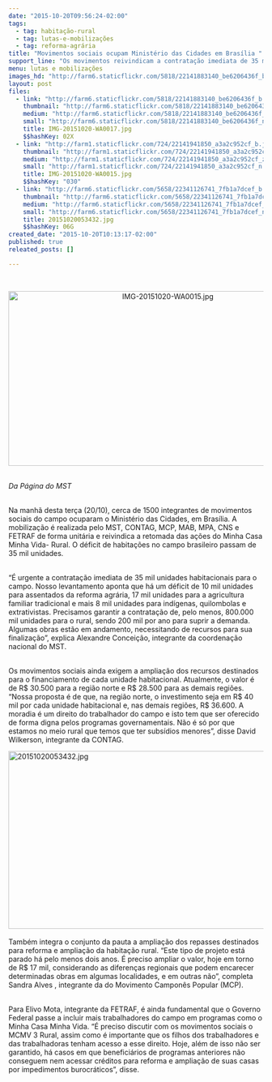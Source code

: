```yaml
---
date: "2015-10-20T09:56:24-02:00"
tags:
  - tag: habitação-rural
  - tag: lutas-e-mobilizações
  - tag: reforma-agrária
title: "Movimentos sociais ocupam Ministério das Cidades em Brasília "
support_line: "Os movimentos reivindicam a contratação imediata de 35 mil unidades habitacionais para o campo, além da ampliação dos recursos destinados para o financiamento dessas unidades."
menu: lutas e mobilizações
images_hd: "http://farm6.staticflickr.com/5818/22141883140_be6206436f_b.jpg"
layout: post
files:
  - link: "http://farm6.staticflickr.com/5818/22141883140_be6206436f_b.jpg"
    thumbnail: "http://farm6.staticflickr.com/5818/22141883140_be6206436f_t.jpg"
    medium: "http://farm6.staticflickr.com/5818/22141883140_be6206436f_z.jpg"
    small: "http://farm6.staticflickr.com/5818/22141883140_be6206436f_n.jpg"
    title: IMG-20151020-WA0017.jpg
    $$hashKey: 02X
  - link: "http://farm1.staticflickr.com/724/22141941850_a3a2c952cf_b.jpg"
    thumbnail: "http://farm1.staticflickr.com/724/22141941850_a3a2c952cf_t.jpg"
    medium: "http://farm1.staticflickr.com/724/22141941850_a3a2c952cf_z.jpg"
    small: "http://farm1.staticflickr.com/724/22141941850_a3a2c952cf_n.jpg"
    title: IMG-20151020-WA0015.jpg
    $$hashKey: "030"
  - link: "http://farm6.staticflickr.com/5658/22341126741_7fb1a7dcef_b.jpg"
    thumbnail: "http://farm6.staticflickr.com/5658/22341126741_7fb1a7dcef_t.jpg"
    medium: "http://farm6.staticflickr.com/5658/22341126741_7fb1a7dcef_z.jpg"
    small: "http://farm6.staticflickr.com/5658/22341126741_7fb1a7dcef_n.jpg"
    title: 20151020053432.jpg
    $$hashKey: 06G
created_date: "2015-10-20T10:13:17-02:00"
published: true
releated_posts: []

---
```

<p>&nbsp;</p>

<p style="text-align:center"><img alt="IMG-20151020-WA0015.jpg" height="345" src="http://farm1.staticflickr.com/724/22141941850_a3a2c952cf_b.jpg" width="614" /></p>

<p><br />
<em>Da P&aacute;gina do MST</em></p>

<p><br />
Na manh&atilde; desta ter&ccedil;a (20/10), cerca de 1500 integrantes de movimentos sociais do campo ocuparam o Minist&eacute;rio das Cidades, em Bras&iacute;lia. A mobiliza&ccedil;&atilde;o &eacute; realizada pelo MST, CONTAG, MCP, MAB, MPA, CNS e FETRAF de forma unit&aacute;ria e reivindica a retomada das a&ccedil;&otilde;es do Minha Casa Minha Vida- Rural. O d&eacute;ficit de habita&ccedil;&otilde;es no campo brasileiro passam de 35 mil unidades.&nbsp;</p>

<p><br />
&ldquo;&Eacute; urgente a contrata&ccedil;&atilde;o imediata de 35 mil unidades habitacionais para o campo. Nosso levantamento aponta que h&aacute; um d&eacute;ficit de 10 mil unidades para assentados da reforma agr&aacute;ria, 17 mil unidades para a agricultura familiar tradicional e mais 8 mil unidades para ind&iacute;genas, quilombolas e extrativistas. Precisamos garantir a contrata&ccedil;&atilde;o de, pelo menos, 800.000 mil unidades para o rural, sendo 200 mil por ano para suprir a demanda. Algumas obras est&atilde;o em andamento, necessitando de recursos para sua finaliza&ccedil;&atilde;o&rdquo;, explica Alexandre Concei&ccedil;&atilde;o, integrante da coordena&ccedil;&atilde;o nacional do MST.&nbsp;</p>

<p><br />
Os movimentos sociais ainda exigem a amplia&ccedil;&atilde;o dos recursos destinados para o financiamento de cada unidade habitacional. Atualmente, o valor &eacute; de R$ 30.500 para a regi&atilde;o norte e R$ 28.500 para as demais regi&otilde;es. &ldquo;Nossa proposta &eacute; de que, na regi&atilde;o norte, o investimento seja em R$ 40 mil por cada unidade habitacional e, nas demais regi&otilde;es, R$ 36.600. A moradia &eacute; um direito do trabalhador do campo e isto tem que ser oferecido de forma digna pelos programas governamentais. N&atilde;o &eacute; s&oacute; por que estamos no meio rural que temos que ter subs&iacute;dios menores&rdquo;, disse David Wilkerson, integrante da CONTAG.&nbsp;</p>

<p><img alt="20151020053432.jpg" height="351" src="http://farm6.staticflickr.com/5658/22341126741_7fb1a7dcef_b.jpg" width="624" /><br />
<br />
Tamb&eacute;m integra o conjunto da pauta a amplia&ccedil;&atilde;o dos repasses destinados para reforma e amplia&ccedil;&atilde;o da habita&ccedil;&atilde;o rural. &ldquo;Este tipo de projeto est&aacute; parado h&aacute; pelo menos dois anos. &Eacute; preciso ampliar o valor, hoje em torno de R$ 17 mil, considerando as diferen&ccedil;as regionais que podem encarecer determinadas obras em algumas localidades, e em outras n&atilde;o&rdquo;, completa Sandra Alves , integrante da do Movimento Campon&ecirc;s Popular (MCP).&nbsp;</p>

<p><br />
Para Elivo Mota, integrante da FETRAF, &eacute; ainda fundamental que o Governo Federal passe a incluir mais trabalhadores do campo em programas como o Minha Casa Minha Vida. &ldquo;&Eacute; preciso discutir com os movimentos sociais o MCMV 3 Rural, assim como &eacute; importante que os filhos dos trabalhadores e das trabalhadoras tenham acesso a esse direito. Hoje, al&eacute;m de isso n&atilde;o ser garantido, h&aacute; casos em que benefici&aacute;rios de programas anteriores n&atilde;o conseguem nem acessar cr&eacute;ditos para reforma e amplia&ccedil;&atilde;o de suas casas por impedimentos burocr&aacute;ticos&rdquo;, disse.&nbsp;</p>
